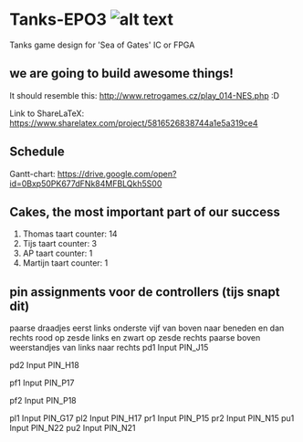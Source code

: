 # Tanks-EPO3  ![alt text](https://i.imgur.com/sVStzCI.png)
Tanks game design for 'Sea of Gates' IC or FPGA

## we are going to build awesome things!
It should resemble this: http://www.retrogames.cz/play_014-NES.php :D

Link to ShareLaTeX: https://www.sharelatex.com/project/5816526838744a1e5a319ce4

## Schedule
Gantt-chart: https://drive.google.com/open?id=0Bxp50PK677dFNk84MFBLQkh5S00

## Cakes, the most important part of our success
1. Thomas taart counter: 14
2. Tijs taart counter: 3
3. AP taart counter: 1
4. Martijn taart counter: 1

## pin assignments voor de controllers (tijs snapt dit)
paarse draadjes eerst links onderste vijf van boven naar beneden en dan rechts
rood op zesde links en zwart op zesde rechts
paarse boven weerstandjes van links naar rechts
pd1	Input	PIN_J15

pd2	Input	PIN_H18

pf1	Input	PIN_P17

pf2	Input	PIN_P18

pl1	Input	PIN_G17
pl2	Input	PIN_H17
pr1	Input	PIN_P15
pr2	Input	PIN_N15
pu1	Input	PIN_N22
pu2	Input	PIN_N21
